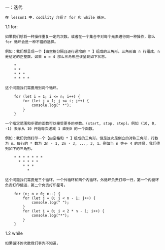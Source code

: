 一：迭代

	在 lesson1 中，codility 介绍了 for 和 while 循环。

1.1 for:

	如果我们想将一种操作重复一定的次数。或者在一个集合中对每个元素进行同一种操作，那么 for 循环会是一种不错的选择。

	例如：我们想呈现一个【由空格分隔且逐行递增的 * 】组成的三角形。三角形由 n 行组成，n 是给定的正整数。如果 n = 4 那么三角形应该呈现如下状态。

		*
		* *
		* * *
		* * * *

	这个问题我们需要用到两个循环。

		for (let i = 1; i <= n; i++) {
			for (let j = 1; j <= i; j++) {
				console.log(" *");
			}
		}

	一个指定范围和步骤的函数可以接受更多的参数。(start, stop, step)。例如 (10, 0, -1) 表示从 10 开始每次递减 1 直到0 的一个函数。

	例如：我们仍然打印一个【由空格和 * 】组成的三角形。但是这次是倒立的对称三角形，行数为 n。每行的 * 数为 2n - 1, 2n - 3, ..., 3, 1。例如当 n 等于 4 的时候，我们得到如下的三角形。

		* * * * * * *
		  * * * * *
		    * * *
		      *
	
	这个问题我们需要是三个循环。一个外循环和两个内循环。外循环负责打印一行，第一个内循环负责打印缩进，第二个负责打印星号。

		for (n; n > 0; n--) {
			for (let j = 0; j < n - 1; j++) {
				console.log(" ");
			}
			for (let i = 0; i < 2 * n - 1; i++) {
				console.log("*");
			}
		}


1.2 while

	如果循环的次数我们事先不知道，
